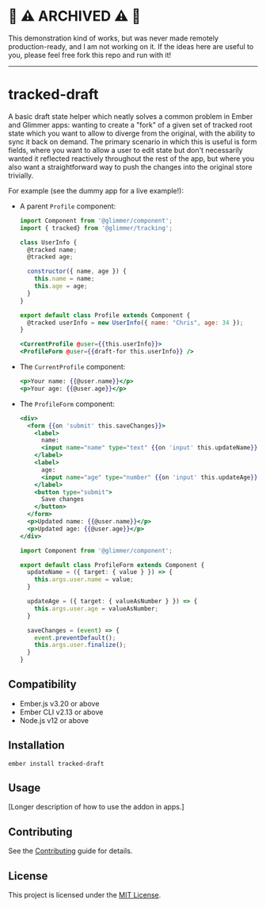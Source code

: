 # 🛑 ⚠️ ARCHIVED ⚠️ 🛑

This demonstration kind of works, but was never made remotely production-ready, and I am not working on it. If the ideas here are useful to you, please feel free fork this repo and run with it!

---

tracked-draft
==============================================================================

A basic draft state helper which neatly solves a common problem in Ember and Glimmer apps: wanting to create a "fork" of a given set of tracked root state which you want to allow to diverge from the original, with the ability to sync it back on demand. The primary scenario in which this is useful is form fields, where you want to allow a user to edit state but don't necessarily wanted it reflected reactively throughout the rest of the app, but where you also want a straightforward way to push the changes into the original store trivially.

For example (see the dummy app for a live example!):

- A parent `Profile` component:

    ```js
    import Component from '@glimmer/component';
    import { tracked} from '@glimmer/tracking';

    class UserInfo {
      @tracked name;
      @tracked age;

      constructor({ name, age }) {
        this.name = name;
        this.age = age;
      }
    }

    export default class Profile extends Component {
      @tracked userInfo = new UserInfo({ name: "Chris", age: 34 });
    }
    ```

    ```hbs
    <CurrentProfile @user={{this.userInfo}}>
    <ProfileForm @user={{draft-for this.userInfo}} />
    ```

- The `CurrentProfile` component:

    ```hbs
    <p>Your name: {{@user.name}}</p>
    <p>Your age: {{@user.age}}</p>
    ```

- The `ProfileForm` component:

    ```hbs
    <div>
      <form {{on 'submit' this.saveChanges}}>
        <label>
          name:
          <input name="name" type="text" {{on 'input' this.updateName}} />
        </label>
        <label>
          age:
          <input name="age" type="number" {{on 'input' this.updateAge}} />
        </label>
        <button type="submit">
          Save changes
        </button>
      </form>
      <p>Updated name: {{@user.name}}</p>
      <p>Updated age: {{@user.age}}</p>
    </div>
    ```

    ```ts
    import Component from '@glimmer/component';

    export default class ProfileForm extends Component {
      updateName = ({ target: { value } }) => {
        this.args.user.name = value;
      }

      updateAge = ({ target: { valueAsNumber } }) => {
        this.args.user.age = valueAsNumber;
      }

      saveChanges = (event) => {
        event.preventDefault();
        this.args.user.finalize();
      }
    }
    ```


Compatibility
------------------------------------------------------------------------------

* Ember.js v3.20 or above
* Ember CLI v2.13 or above
* Node.js v12 or above


Installation
------------------------------------------------------------------------------

```
ember install tracked-draft
```


Usage
------------------------------------------------------------------------------

[Longer description of how to use the addon in apps.]


Contributing
------------------------------------------------------------------------------

See the [Contributing](CONTRIBUTING.md) guide for details.


License
------------------------------------------------------------------------------

This project is licensed under the [MIT License](LICENSE.md).
